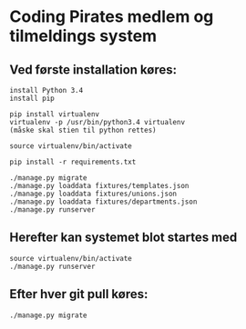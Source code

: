 # Coding Pirates medlem og tilmeldings system

## Ved første installation køres:
```
install Python 3.4
install pip

pip install virtualenv
virtualenv -p /usr/bin/python3.4 virtualenv
(måske skal stien til python rettes)

source virtualenv/bin/activate

pip install -r requirements.txt

./manage.py migrate
./manage.py loaddata fixtures/templates.json
./manage.py loaddata fixtures/unions.json
./manage.py loaddata fixtures/departments.json
./manage.py runserver
```

## Herefter kan systemet blot startes med
```
source virtualenv/bin/activate
./manage.py runserver
```

## Efter hver git pull køres:

```
./manage.py migrate
```
